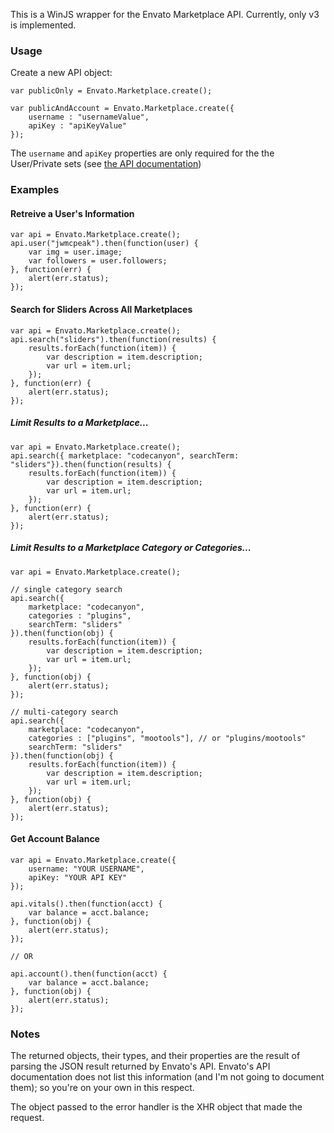 This is a WinJS wrapper for the Envato Marketplace API. Currently, only v3 is implemented.

### Usage

Create a new API object:

    var publicOnly = Envato.Marketplace.create();

	var publicAndAccount = Envato.Marketplace.create({
		username : "usernameValue",
        apiKey : "apiKeyValue"
	});


The `username` and `apiKey` properties are only required for the the User/Private sets (see [the API documentation](http://marketplace.envato.com/api/documentation))

### Examples 

#### Retreive a User's Information
    var api = Envato.Marketplace.create();
    api.user("jwmcpeak").then(function(user) {
		var img = user.image;
		var followers = user.followers;
	}, function(err) {
		alert(err.status);
	});

#### Search for Sliders Across All Marketplaces
    var api = Envato.Marketplace.create();
	api.search("sliders").then(function(results) {
		results.forEach(function(item)) {
			var description = item.description;
			var url = item.url;
		});
	}, function(err) {
		alert(err.status);
	});

##### Limit Results to a Marketplace...
    var api = Envato.Marketplace.create();
    api.search({ marketplace: "codecanyon", searchTerm: "sliders"}).then(function(results) {
		results.forEach(function(item)) {
			var description = item.description;
			var url = item.url;
		});
	}, function(err) {
		alert(err.status);
	});

##### Limit Results to a Marketplace Category or Categories...
    var api = Envato.Marketplace.create();
	
	// single category search	
	api.search({
        marketplace: "codecanyon",
        categories : "plugins",
        searchTerm: "sliders"
    }).then(function(obj) {
        results.forEach(function(item)) {
			var description = item.description;
			var url = item.url;
		});
    }, function(obj) {
        alert(err.status);
    });

	// multi-category search
	api.search({
        marketplace: "codecanyon",
        categories : ["plugins", "mootools"], // or "plugins/mootools"
        searchTerm: "sliders"
    }).then(function(obj) {
        results.forEach(function(item)) {
			var description = item.description;
			var url = item.url;
		});
    }, function(obj) {
        alert(err.status);
    });

	

#### Get Account Balance
    var api = Envato.Marketplace.create({
		username: "YOUR USERNAME",
		apiKey: "YOUR API KEY"
	});

	api.vitals().then(function(acct) {
		var balance = acct.balance;
	}, function(obj) {
        alert(err.status);
    });
    
	// OR

	api.account().then(function(acct) {
		var balance = acct.balance;
	}, function(obj) {
        alert(err.status);
    });

### Notes
The returned objects, their types, and their properties are the result of parsing the JSON result returned by Envato's API. Envato's API documentation does not list this information (and I'm not going to document them); so you're on your own in this respect.

The object passed to the error handler is the XHR object that made the request.